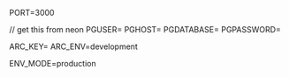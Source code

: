 PORT=3000

// get this from neon
PGUSER=
PGHOST=
PGDATABASE=
PGPASSWORD=

ARC_KEY=
ARC_ENV=development

ENV_MODE=production